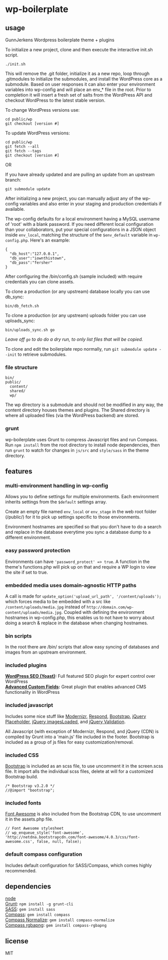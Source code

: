 # wp-boilerplate

## usage

GunnJerkens Wordpress boilerplate theme + plugins

To initialize a new project, clone and then execute the interactive init.sh
script.

```
./init.sh
```

This will remove the .git folder, initialize it as a new repo, loop through
.gitmodules to initialize the submodules, and install the WordPress core as a
submodule. Based on user responses it can also enter your environment variables
into wp-config and will place an env_* file in the root. Prior to completion it
will insert a fresh set of salts from the WordPress API and checkout WordPress
to the latest stable version.

To change WordPress versions use:

```
cd public/wp
git checkout [version #]
```

To update WordPress versions:

```
cd public/wp
git fetch --all
git fetch --tags
git checkout [version #]
```

OR

If you have already updated and are pulling an update from an upstream branch:
```
git submodule update
```

After initializing a new project, you can manually adjust any of the wp-config
variables and also enter in your staging and production credentials if
available.

The wp-config defaults for a local environment having a MySQL username of
'root' with a blank password. If you need different local configuration than
your collaborators, put your special configurations in a JSON object inside
`env_local`, matching the structure of the `$env_default` variable in
`wp-config.php`. Here's an example:

```
{
  "db_host":"127.0.0.1",
  "db_user":"iownthistown",
  "db_pass":"fersher"
}
```

After configuring the /bin/config.sh (sample included) with require credentials
you can clone assets.

To clone a production (or any upstream) database locally you can use db_sync:

```
bin/db_fetch.sh
```
To clone a production (or any upstream) uploads folder you can use uploads_sync:

```
bin/uploads_sync.sh go
```
*Leave off `go` to do do a dry run, to only list files that will be copied.*

To clone and edit the boilerplate repo normally, run `git submodule update
--init` to retrieve submodules.

### file structure
```
bin/
public/
  content/
  shared/
  wp/
```

The wp directory is a submodule and should not be modified in any way, the
content directory houses themes and plugins. The Shared directory is where all
uploaded files (via the WordPress backend) are stored.

### grunt
wp-boilerplate uses Grunt to compress Javascript files and run Compass. Run
`npm install` from the root directory to install node dependencies, then run
`grunt` to watch for changes in `js/src` and `style/sass` in the theme
directory.

## features
### multi-environment handling in wp-config
Allows you to define settings for multiple environments. Each environment
inherits settings from the `$default` settings array.

Create an empty file named `env_local` or `env_stage` in the web root folder
(/public/) for it to pick up settings specific to those environments.

Environment hostnames are specified so that you don't have to do a search and
replace in the database everytime you sync a database dump to a different
environment.

### easy password protection
Environments can have `'password_protect' => true`. A function in the theme's
functions.php will pick up on that and require a WP login to view the site if
set to true.

### embedded media uses domain-agnostic HTTP paths
A call is made for `update_option('upload_url_path', '/content/uploads');`
which forces media to be embedded with a src like `/content/uploads/media.jpg`
instead of `http://domain.com/wp-content/uploads/media.jpg`. Coupled with
defining the environment hostnames in wp-config.php, this enables us to not
have to worry about doing a search & replace in the database when changing
hostnames.

### bin scripts
In the root there are /bin/ scripts that allow easy syncing of databases and
images from an upstream environment.

### included plugins
**[WordPress SEO (Yoast)](http://wordpress.org/extend/plugins/wordpress-seo/):** Full featured SEO plugin for expert control over WordPress  
**[Advanced Custom Fields](http://www.advancedcustomfields.com/):** Great plugin that enables advanced CMS functionality in WordPress  

### included javascript
Includes some nice stuff like [Modernizr](http://modernizr.com/),
[Respond](https://github.com/scottjehl/Respond),
[Bootstrap](http://getbootstrap.com), [jQuery
Placeholder](https://github.com/mathiasbynens/jquery-placeholder), [jQuery
imagesLoaded](https://github.com/desandro/imagesloaded), and [jQuery
Validation](http://bassistance.de/jquery-plugins/jquery-plugin-validation/).

All Javascript (with exception of Modernizr, Respond, and jQuery (CDN) is compiled by Grunt into a 'main.js' file included in the footer. Bootstrap is included as a group of js files for easy customization/removal.

### included CSS
[Bootstrap](http://getbootstrap.com) is included as an scss file, to use
uncomment it in the screen.scss file. It import alls the individual scss files, delete at will for a customized Bootstrap build.

```
/* Bootstrap v3.2.0 */
//@import "bootstrap";
```

### included fonts
[Font Awesome](http://fontawesome.io/) is also included from the Bootstrap CDN,
to use uncomment it in the assets.php file.

```
// Font Awesome stylesheet
// wp_enqueue_style('font-awesome', 'http://netdna.bootstrapcdn.com/font-awesome/4.0.3/css/font-awesome.css', false, null, false);
```

### default compass configuration
Includes default configuration for SASS/Compass, which comes highly
recommended.

## dependencies
[node](http://nodejs.org)  
[Grunt](http://gruntjs.com): `npm install -g grunt-cli`  
[SASS](http://sass-lang.com/): `gem install sass`  
[Compass](http://compass-style.org/): `gem install compass`  
[Compass Normalize](https://github.com/ksmandersen/compass-normalize): `gem install compass-normalize`  
[Compass rgbapng](https://github.com/aaronrussell/compass-rgbapng): `gem install compass-rgbapng`  

## license

MIT
